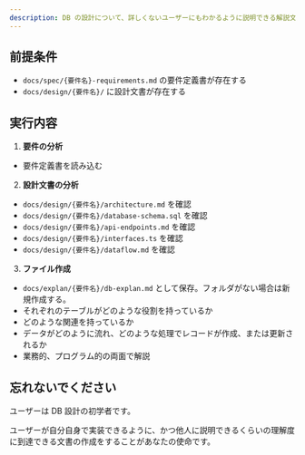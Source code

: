 ```yaml
---
description: DB の設計について、詳しくないユーザーにもわかるように説明できる解説文書を生成する。
---
```


## 前提条件
- `docs/spec/{要件名}-requirements.md` の要件定義書が存在する
- `docs/design/{要件名}/` に設計文書が存在する

## 実行内容

1. **要件の分析**

- 要件定義書を読み込む

2. **設計文書の分析**

- `docs/design/{要件名}/architecture.md` を確認
- `docs/design/{要件名}/database-schema.sql` を確認
- `docs/design/{要件名}/api-endpoints.md` を確認
- `docs/design/{要件名}/interfaces.ts` を確認
- `docs/design/{要件名}/dataflow.md` を確認

3. **ファイル作成**   
  - `docs/explan/{要件名}/db-explan.md` として保存。フォルダがない場合は新規作成する。
  - それぞれのテーブルがどのような役割を持っているか
  - どのような関連を持っているか
  - データがどのように流れ、どのような処理でレコードが作成、または更新されるか
  - 業務的、プログラム的の両面で解説

## 忘れないでください
ユーザーは DB 設計の初学者です。

ユーザーが自分自身で実装できるように、かつ他人に説明できるくらいの理解度に到達できる文書の作成をすることがあなたの使命です。
